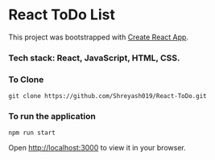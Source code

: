 # React ToDo List

This project was bootstrapped with [Create React App](https://github.com/facebook/create-react-app).

### Tech stack: React, JavaScript, HTML, CSS.

### To Clone

`git clone https://github.com/Shreyash019/React-ToDo.git`

### To run the application

`npm run start`

Open [http://localhost:3000](http://localhost:3000) to view it in your browser.

